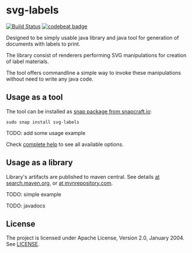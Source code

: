 svg-labels
==========

[![Build Status](https://travis-ci.org/kravemir/svg-labels.svg?branch=master)](https://travis-ci.org/kravemir/svg-labels)
[![codebeat badge](https://codebeat.co/badges/8d261543-da3a-4592-bc5f-f5ddc6ead398)](https://codebeat.co/projects/github-com-kravemir-svg-labels-master)

Designed to be simply usable java library and java tool for generation of documents with labels to print.

The library consist of renderers performing SVG manipulations for creation of label materials.

The tool offers commandline a simple way to invoke these manipulations without need to write any java code.

## Usage as a tool

The tool can be installed as [snap package from snapcraft.io](https://snapcraft.io/svg-labels):

```
sudo snap install svg-labels
```

TODO: add some usage example

Check [complete help](docs/help.md) to see all available options.

## Usage as a library

Library's artifacts are published to maven central. See details [at search.maven.org][search-maven-org-by-group], or [at mvnrepository.com][mvnrepository-com-group].

TODO: simple example

TODO: javadocs

## License

The project is licensed under Apache License, Version 2.0, January 2004. See [LICENSE](LICENSE).

[search-maven-org-by-group]: https://search.maven.org/#search%7Cga%7C1%7Cg%3A%22org.kravemir.svg.labels%22
[mvnrepository-com-group]: https://mvnrepository.com/artifact/org.kravemir.svg.labels
